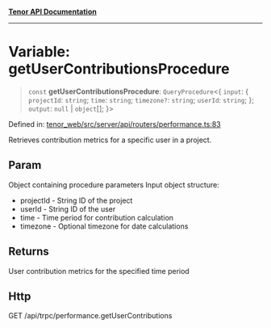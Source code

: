 [**Tenor API Documentation**](../../README.md)

***

# Variable: getUserContributionsProcedure

> `const` **getUserContributionsProcedure**: `QueryProcedure`\<\{ `input`: \{ `projectId`: `string`; `time`: `string`; `timezone?`: `string`; `userId`: `string`; \}; `output`: `null` \| `object`[]; \}\>

Defined in: [tenor\_web/src/server/api/routers/performance.ts:83](https://github.com/Apantli/Tenor/blob/293d0ddb2d5307c4150fcd161249995fd5278c7d/tenor_web/src/server/api/routers/performance.ts#L83)

Retrieves contribution metrics for a specific user in a project.

## Param

Object containing procedure parameters
Input object structure:
- projectId - String ID of the project
- userId - String ID of the user
- time - Time period for contribution calculation
- timezone - Optional timezone for date calculations

## Returns

User contribution metrics for the specified time period

## Http

GET /api/trpc/performance.getUserContributions

